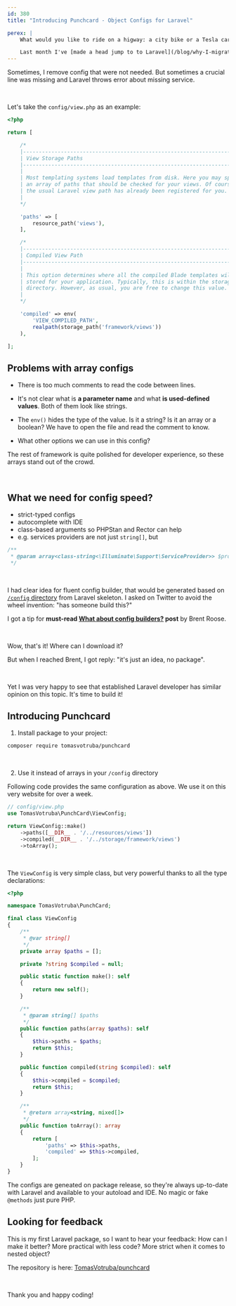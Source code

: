 ```yaml
---
id: 380
title: "Introducing Punchcard - Object Configs for Laravel"

perex: |
    What would you like to ride on a higway: a city bike or a Tesla car? **To move fast, we have to feel safe**.

    Last month I've [made a head jump to to Laravel](/blog/why-I-migrated-this-website-from-symfony-to-laravel) ecosystem.  The migration itself went very well, as most of the code is inutitive. There was just one clear bottle-neck: the array configs.
---
```


Sometimes, I remove config that were not needed. But sometimes a crucial line was missing and Laravel throws error about missing service.

<br>

Let's take the `config/view.php` as an example:

```php
<?php

return [

    /*
    |--------------------------------------------------------------------------
    | View Storage Paths
    |--------------------------------------------------------------------------
    |
    | Most templating systems load templates from disk. Here you may specify
    | an array of paths that should be checked for your views. Of course
    | the usual Laravel view path has already been registered for you.
    |
    */

    'paths' => [
        resource_path('views'),
    ],

    /*
    |--------------------------------------------------------------------------
    | Compiled View Path
    |--------------------------------------------------------------------------
    |
    | This option determines where all the compiled Blade templates will be
    | stored for your application. Typically, this is within the storage
    | directory. However, as usual, you are free to change this value.
    |
    */

    'compiled' => env(
        'VIEW_COMPILED_PATH',
        realpath(storage_path('framework/views'))
    ),

];
```

## Problems with array configs

* There is too much comments to read the code between lines.

* It's not clear what is **a parameter name** and what **is used-defined values**. Both of them look like strings.

* The `env()` hides the type of the value. Is it a string? Is it an array or a boolean? We have to open the file and read the comment to know.

* What other options we can use in this config?

The rest of framework is quite polished for developer experience, so these arrays stand out of the crowd.

<br>

## What we need for config speed?

* strict-typed configs
* autocomplete with IDE
* class-based arguments so PHPStan and Rector can help
* e.g. services providers are not just `string[]`, but

```php
/**
 * @param array<class-string<\Illuminate\Support\ServiceProvider>> $providers
 */
```

<br>

I had clear idea for fluent config builder, that would be generated based on [`/config` directory](https://github.com/laravel/laravel/tree/10.x/config)
 from Laravel skeleton. I asked on Twitter to avoid the wheel invention: "has someone build this?"

I got a tip for **must-read [What about config builders?](https://stitcher.io/blog/what-about-config-builders) post** by Brent Roose.

<br>

Wow, that's it! Where can I download it?

But when I reached Brent, I got reply: "it's just an idea, no package".

<br>

Yet I was very happy to see that established Laravel developer has similar opinion on this topic. It's time to build it!


## Introducing Punchcard

1. Install package to your project:

```bash
composer require tomasvotruba/punchcard
```

<br>

2. Use it instead of arrays in your `/config` directory

Following code provides the same configuration as above. We use it on this very website for over a week.

```php
// config/view.php
use TomasVotruba\PunchCard\ViewConfig;

return ViewConfig::make()
    ->paths([__DIR__ . '/../resources/views'])
    ->compiled(__DIR__ . '/../storage/framework/views')
    ->toArray();
```

<br>

The `ViewConfig` is very simple class, but very powerful thanks to all the type declarations:

```php
<?php

namespace TomasVotruba\PunchCard;

final class ViewConfig
{
    /**
     * @var string[]
     */
    private array $paths = [];

    private ?string $compiled = null;

    public static function make(): self
    {
        return new self();
    }

    /**
     * @param string[] $paths
     */
    public function paths(array $paths): self
    {
        $this->paths = $paths;
        return $this;
    }

    public function compiled(string $compiled): self
    {
        $this->compiled = $compiled;
        return $this;
    }

    /**
     * @return array<string, mixed[]>
     */
    public function toArray(): array
    {
        return [
            'paths' => $this->paths,
            'compiled' => $this->compiled,
        ];
    }
}
```

The configs are geneated on package release, so they're always up-to-date with Laravel and available to your autoload and IDE. No magic or fake `@methods` just pure PHP.

## Looking for feedback

This is my first Laravel package, so I want to hear your feedback: How can I make it better? More practical with less code? More strict when it comes to nested object?

The repository is here: [TomasVotruba/punchcard](https://github.com/TomasVotruba/punchcard)

<br>

Thank you and happy coding!
